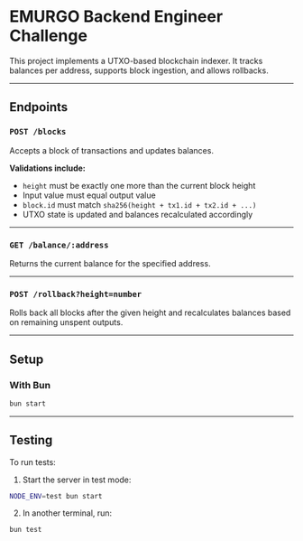 # EMURGO Backend Engineer Challenge

This project implements a UTXO-based blockchain indexer. It tracks balances per address, supports block ingestion, and allows rollbacks.

---

## Endpoints

### `POST /blocks`
Accepts a block of transactions and updates balances.

**Validations include:**
- `height` must be exactly one more than the current block height
- Input value must equal output value
- `block.id` must match `sha256(height + tx1.id + tx2.id + ...)`
- UTXO state is updated and balances recalculated accordingly

---

### `GET /balance/:address`
Returns the current balance for the specified address.

---

### `POST /rollback?height=number`
Rolls back all blocks after the given height and recalculates balances based on remaining unspent outputs.

---

## Setup

### With Bun
```bash
bun start
```

---

## Testing

To run tests:

1. Start the server in test mode:
```bash
NODE_ENV=test bun start
```

2. In another terminal, run:
```bash
bun test


